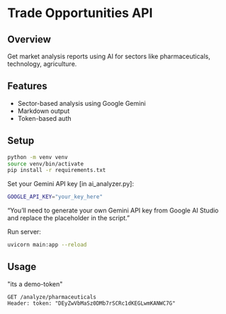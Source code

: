 # Trade Opportunities API

## Overview
Get market analysis reports using AI for sectors like pharmaceuticals, technology, agriculture.

## Features
- Sector-based analysis using Google Gemini
- Markdown output
- Token-based auth

## Setup
```bash
python -m venv venv
source venv/bin/activate
pip install -r requirements.txt
```

Set your Gemini API key [in ai_analyzer.py]:
```bash
GOOGLE_API_KEY="your_key_here"
```
“You’ll need to generate your own Gemini API key from Google AI Studio and replace the placeholder in the script.”

Run server:
```bash
uvicorn main:app --reload
```

## Usage
"its a demo-token"
```http
GET /analyze/pharmaceuticals
Header: token: "DEyZwVbMaSz0DMb7rSCRc1dKEGLwmKANWC7G"
```
